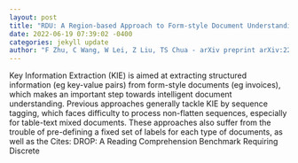 ```yaml
--- 
layout: post 
title: "RDU: A Region-based Approach to Form-style Document Understanding" 
date: 2022-06-19 07:39:02 -0400 
categories: jekyll update 
author: "F Zhu, C Wang, W Lei, Z Liu, TS Chua - arXiv preprint arXiv:2206.06890, 2022" 
--- 
```

Key Information Extraction (KIE) is aimed at extracting structured information (eg key-value pairs) from form-style documents (eg invoices), which makes an important step towards intelligent document understanding. Previous approaches generally tackle KIE by sequence tagging, which faces difficulty to process non-flatten sequences, especially for table-text mixed documents. These approaches also suffer from the trouble of pre-defining a fixed set of labels for each type of documents, as well as the Cites: DROP: A Reading Comprehension Benchmark Requiring Discrete